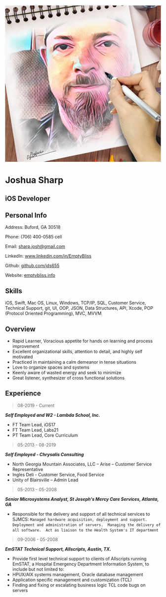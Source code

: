 ![Image](images/Avatar.jpg)
# Joshua Sharp
## iOS Developer
## Personal Info


Address:
Buford, GA 30518

Phone:
(706) 400-0585 cell

Email:
sharp.josh@gmail.com

LinkedIn:
www.linkedin.com/in/EmptyBliss

Github: [github.com/jds655](http://github.com/jds655)

Website: [emptybliss.info](emptybliss.info)


## Skills

iOS, Swift, Mac OS, Linux, Windows, TCP/IP, SQL, Customer Service, Technical Support, git, UI, OOP, JSON, Data Structures, API, Xcode, POP (Protocol Oriented Programming), MVC, MVVM

## Overview
* Rapid Learner, Voracious appetite for hands on learning and process improvement
* Excellent organizational skills, attention to detail, and highly self motivated
* Practiced in maintaining a calm demeanor in tense situations
* Love to organize spaces and systems
* Keenly aware of wasted energy and seek to minimize
* Great listener, synthesizer of cross functional solutions

## Experience

> 08-2019 - Current

***Self Employed and W2 - Lambda School, Inc.***
* FT Team Lead, iOS17
* FT Team Lead, Labs21
* PT Team Lead, Core Curriculum


> 05-2013 - 08-2019

***Self Employed - Chrysalis Consulting***
* North Georgia Mountain Associates, LLC – Arise – Customer Service Representative
* Ingles Deli - Customer Service, Food Service
* Unity of Blairsville – Admin Lead

> 05-2013 - 05-2008

***Senior Microsystems Analyst,
St Joseph's Mercy Care Services, Atlanta, GA***

* Responsible for the delivery and support of all technical services to SJMCS:
```Managed hardware acquisition, deployment and support.  Deployment and administration of servers.  Managing the delivery of all software.  Act as liaison to the Health System's IT department```

> 09-2006 - 05-2008

***EmSTAT Technical Support,
Allscripts, Austin, TX.***

* Provide first level technical support to clients of Allscripts running EmSTAT, a Hospital Emergency Department Information System, to include but not limited to:
* HPUX/AIX systems management, Oracle database management
* Application specific management and customization (TCL)
* Finding and fixing or escalating business logic TCL code bugs on servers
